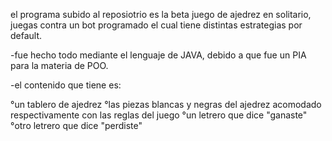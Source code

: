 el programa subido al reposiotrio es la beta juego de ajedrez en solitario,
juegas contra un bot programado el cual tiene distintas estrategias por default.

-fue hecho todo mediante el lenguaje de JAVA, debido a que fue un PIA para la materia de POO.

-el contenido que tiene es:

°un tablero de ajedrez
°las piezas blancas y negras del ajedrez acomodado respectivamente con las reglas del juego
°un letrero que dice "ganaste"
°otro letrero que dice "perdiste"
